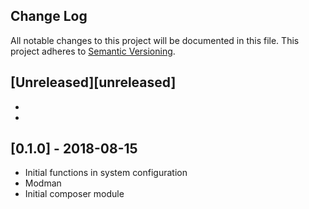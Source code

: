 ## Change Log
All notable changes to this project will be documented in this file.
This project adheres to [Semantic Versioning](http://semver.org/).

## [Unreleased][unreleased]
-
-

## [0.1.0] - 2018-08-15
- Initial functions in system configuration
- Modman
- Initial composer module
